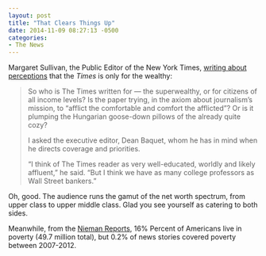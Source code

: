 ```yaml
---
layout: post
title: "That Clears Things Up"
date: 2014-11-09 08:27:13 -0500
categories: 
- The News
---
```


Margaret Sullivan, the Public Editor of the New York Times, [writing about perceptions](http://www.nytimes.com/2014/11/09/opinion/sunday/pricey-doughnuts-pricier-homes-priced-out-readers.html?_r=0) that the *Times* is only for the wealthy:

> So who is The Times written for — the superwealthy, or for citizens of all income levels? Is the paper trying, in the axiom about journalism’s mission, to “afflict the comfortable and comfort the afflicted”? Or is it plumping the Hungarian goose-down pillows of the already quite cozy?
>
> I asked the executive editor, Dean Baquet, whom he has in mind when he directs coverage and priorities.
>
> “I think of The Times reader as very well-educated, worldly and likely affluent,” he said. “But I think we have as many college professors as Wall Street bankers.”

Oh, good. The audience runs the gamut of the net worth spectrum, from upper class to upper middle class. Glad you see yourself as catering to both sides. 

Meanwhile, from the [Nieman Reports](http://niemanreports.org/articles/it-cant-happen-here-2/), 16% Percent of Americans live in poverty (49.7 million total), but 0.2% of news stories covered poverty between 2007-2012.